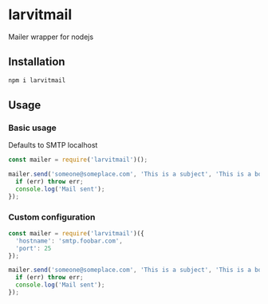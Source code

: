# larvitmail
Mailer wrapper for nodejs

## Installation

```bash
npm i larvitmail
```

## Usage

### Basic usage

Defaults to SMTP localhost

```javascript
const mailer = require('larvitmail')();

mailer.send('someone@someplace.com', 'This is a subject', 'This is a body', function(err) {
  if (err) throw err;
  console.log('Mail sent');
});
```

### Custom configuration

```javascript
const mailer = require('larvitmail')({
  'hostname': 'smtp.foobar.com',
  'port': 25
});

mailer.send('someone@someplace.com', 'This is a subject', 'This is a body', function(err) {
  if (err) throw err;
  console.log('Mail sent');
});
```
